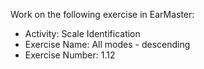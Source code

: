 Work on the following exercise in EarMaster:
- Activity: Scale Identification
- Exercise Name: All modes - descending
- Exercise Number: 1.12
